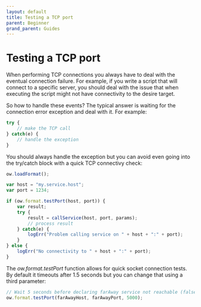 ```yaml
---
layout: default
title: Testing a TCP port
parent: Beginner
grand_parent: Guides
---
```


# Testing a TCP port

When performing TCP connections you always have to deal with the eventual connection failure. For example, if you write a script that will connect to a specific server, you should deal with the issue that when executing the script might not have connectivity to the desire target.

So how to handle these events? The typical answer is waiting for the connection error exception and deal with it. For example:

````javascript
try {
    // make the TCP call
} catch(e) {
    // handle the exception
}
````

You should always handle the exception but you can avoid even going into the try/catch block with a quick TCP connectivy check:

````javascript
ow.loadFormat();

var host = "my.service.host";
var port = 1234;

if (ow.format.testPort(host, port)) {
    var result;
    try {
        result = callService(host, port, params);
        // process result
    } catch(e) {
        logErr("Problem calling service on " + host + ":" + port);
    }
} else {
    logErr("No connectivity to " + host + ":" + port);
}
````

The _ow.format.testPort_ function allows for quick socket connection tests. By default it timeouts after 1.5 seconds but you can change that using a third parameter:

````javascript
// Wait 5 seconds before declaring farAway service not reachable (false)
ow.format.testPort(farAwayHost, farAwayPort, 5000);
````